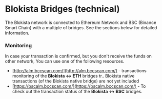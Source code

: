 # Blokista Bridges \(technical\)

The Blokista network is connected to Ethereum Network and BSC \(Binance Smart Chain\) with a multiple of bridges. See the sections below for detailed information.

### Monitoring

In case your transaction is confirmed, but you don't receive the funds on other network, You can use one of the following resources.

* [http://alm.bccscan.com/](http://alm.bccscan.com/) - transactions monitoring of the **Blokista &lt;-&gt; ETH** bridges tr.. Blokista native transactions \(of the Blokista native bridge\) are not yet included
* [https://bscalm.bccscan.com/](https://bscalm.bccscan.com/) - To check out the transaction status of the **Blokista &lt;-&gt; BSC** bridges.

